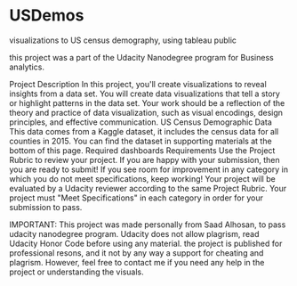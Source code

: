 # USDemos
visualizations to US census demography, using tableau public

this project was a part of the Udacity Nanodegree program for Business analytics.

Project Description
In this project, you'll create visualizations to reveal insights from a data set. You will create data visualizations that tell a story or highlight patterns in the data set. Your work should be a reflection of the theory and practice of data visualization, such as visual encodings, design principles, and effective communication.
US Census Demographic Data
This data comes from a Kaggle dataset, it includes the census data for all counties in 2015. You can find the dataset in supporting materials at the bottom of this page. Required dashboards
Requirements
Use the Project Rubric to review your project. If you are happy with your submission, then you are ready to submit! If you see room for improvement in any category in which you do not meet specifications, keep working!
Your project will be evaluated by a Udacity reviewer according to the same Project Rubric. Your project must "Meet Specifications" in each category in order for your submission to pass.


IMPORTANT: This project was made personally from Saad Alhosan, to pass udacity nanodegree program. Udacity does not allow plagrism, read Udacity Honor Code before using any material. the project is published for professional resons, and it not by any way a support for cheating and plagrism. However, feel free to contact me if you need any help in the project or understanding the visuals.
